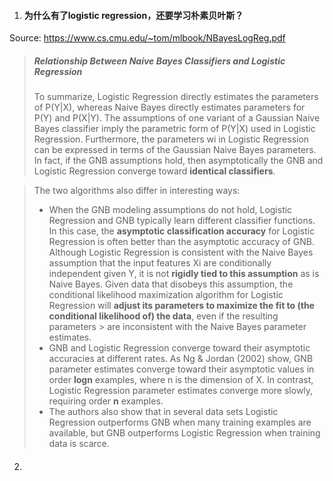 1. #### 为什么有了logistic regression，还要学习朴素贝叶斯？ 

Source: https://www.cs.cmu.edu/~tom/mlbook/NBayesLogReg.pdf
> ##### Relationship Between Naive Bayes Classifiers and Logistic Regression
> To summarize, Logistic Regression directly estimates the parameters of P(Y|X), whereas Naive Bayes directly estimates parameters for P(Y) and P(X|Y). 
> The assumptions of one variant of a Gaussian Naive Bayes classifier imply the parametric form of P(Y|X) used in Logistic Regression. Furthermore, the parameters wi in Logistic Regression can be expressed in terms of the Gaussian Naive Bayes parameters. 
> In fact, if the GNB assumptions hold, then asymptotically the GNB and Logistic Regression converge toward **identical classifiers**.

> The two algorithms also differ in interesting ways:
> - When the GNB modeling assumptions do not hold, Logistic Regression and GNB typically learn different classifier functions. In this case, the **asymptotic classification accuracy** for Logistic Regression is often better than the asymptotic accuracy of GNB. Although Logistic Regression is consistent with the Naive
Bayes assumption that the input features Xi are conditionally independent given Y, it is not **rigidly tied to this assumption** as is Naive Bayes. Given
data that disobeys this assumption, the conditional likelihood maximization algorithm for Logistic Regression will **adjust its parameters to maximize the
fit to (the conditional likelihood of) the data**, even if the resulting parameters > are inconsistent with the Naive Bayes parameter estimates.
> - GNB and Logistic Regression converge toward their asymptotic accuracies at different rates. As Ng & Jordan (2002) show, GNB parameter estimates converge toward their asymptotic values in order **logn** examples, where n is the dimension of X. In contrast, Logistic Regression parameter estimates converge more slowly, requiring order **n** examples. 
> - The authors also show that in several data sets Logistic Regression outperforms GNB when many training examples are available, but GNB outperforms Logistic Regression when training data is scarce.

2. #### 
